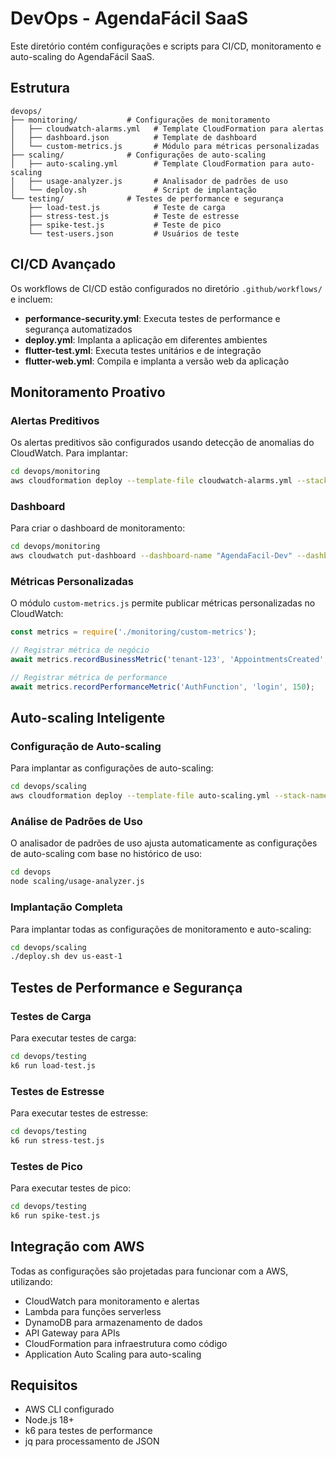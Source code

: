 # DevOps - AgendaFácil SaaS

Este diretório contém configurações e scripts para CI/CD, monitoramento e auto-scaling do AgendaFácil SaaS.

## Estrutura

```
devops/
├── monitoring/           # Configurações de monitoramento
│   ├── cloudwatch-alarms.yml   # Template CloudFormation para alertas
│   ├── dashboard.json          # Template de dashboard
│   └── custom-metrics.js       # Módulo para métricas personalizadas
├── scaling/              # Configurações de auto-scaling
│   ├── auto-scaling.yml        # Template CloudFormation para auto-scaling
│   ├── usage-analyzer.js       # Analisador de padrões de uso
│   └── deploy.sh               # Script de implantação
└── testing/              # Testes de performance e segurança
    ├── load-test.js            # Teste de carga
    ├── stress-test.js          # Teste de estresse
    ├── spike-test.js           # Teste de pico
    └── test-users.json         # Usuários de teste
```

## CI/CD Avançado

Os workflows de CI/CD estão configurados no diretório `.github/workflows/` e incluem:

- **performance-security.yml**: Executa testes de performance e segurança automatizados
- **deploy.yml**: Implanta a aplicação em diferentes ambientes
- **flutter-test.yml**: Executa testes unitários e de integração
- **flutter-web.yml**: Compila e implanta a versão web da aplicação

## Monitoramento Proativo

### Alertas Preditivos

Os alertas preditivos são configurados usando detecção de anomalias do CloudWatch. Para implantar:

```bash
cd devops/monitoring
aws cloudformation deploy --template-file cloudwatch-alarms.yml --stack-name agenda-facil-monitoring --parameter-overrides Environment=dev
```

### Dashboard

Para criar o dashboard de monitoramento:

```bash
cd devops/monitoring
aws cloudwatch put-dashboard --dashboard-name "AgendaFacil-Dev" --dashboard-body file://dashboard.json
```

### Métricas Personalizadas

O módulo `custom-metrics.js` permite publicar métricas personalizadas no CloudWatch:

```javascript
const metrics = require('./monitoring/custom-metrics');

// Registrar métrica de negócio
await metrics.recordBusinessMetric('tenant-123', 'AppointmentsCreated', 1);

// Registrar métrica de performance
await metrics.recordPerformanceMetric('AuthFunction', 'login', 150);
```

## Auto-scaling Inteligente

### Configuração de Auto-scaling

Para implantar as configurações de auto-scaling:

```bash
cd devops/scaling
aws cloudformation deploy --template-file auto-scaling.yml --stack-name agenda-facil-scaling --parameter-overrides Environment=dev
```

### Análise de Padrões de Uso

O analisador de padrões de uso ajusta automaticamente as configurações de auto-scaling com base no histórico de uso:

```bash
cd devops
node scaling/usage-analyzer.js
```

### Implantação Completa

Para implantar todas as configurações de monitoramento e auto-scaling:

```bash
cd devops/scaling
./deploy.sh dev us-east-1
```

## Testes de Performance e Segurança

### Testes de Carga

Para executar testes de carga:

```bash
cd devops/testing
k6 run load-test.js
```

### Testes de Estresse

Para executar testes de estresse:

```bash
cd devops/testing
k6 run stress-test.js
```

### Testes de Pico

Para executar testes de pico:

```bash
cd devops/testing
k6 run spike-test.js
```

## Integração com AWS

Todas as configurações são projetadas para funcionar com a AWS, utilizando:

- CloudWatch para monitoramento e alertas
- Lambda para funções serverless
- DynamoDB para armazenamento de dados
- API Gateway para APIs
- CloudFormation para infraestrutura como código
- Application Auto Scaling para auto-scaling

## Requisitos

- AWS CLI configurado
- Node.js 18+
- k6 para testes de performance
- jq para processamento de JSON
